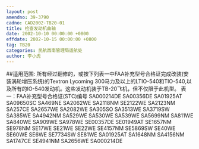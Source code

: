 ```yaml
---
layout: post
amendno: 39-3790
cadno: CAD2002-TB20-01
title: 检查发动机曲轴
date: 2002-10-10 00:00:00 +0800
effdate: 2002-10-15 00:00:00 +0800
tag: TB20
categories: 民航西南管理局适航处
author: 李小虎
---
```


##适用范围:
所有经过翻修的，或按下列表一中FAA补充型号合格证完成改装(安装涡轮增压系统)的Textron Lycoming 300马力及以上的LTIO-540和TIO-540,以及所有的IO-540发动机。这些发动机装于TB-20飞机，但不仅限于此机型。 表一：FAA补充型号合格证(STC)编号 SA000214DE SA00356DE SA01925AT SA09650SC SA469NE SA2062WE SA2118NM SE2122WE SA2123NM SA257CE SA2657WE SA2082WE SA305SO SA3513WE SA3719SW SA385WE SA4942NM SA529WE SA530WE SA539WE SA5699NM SA811WE SA840WE SA909WE SA978WE SE00357DE SE01949AT SE1657NM
SE978NM  SE17WE  SE21WE  SE22WE
SE4157NM  SE5869SW  SE40WE  SE60WE
SE6WE  SE7734SW  SE81WE  SA01925AT
SA1648NM  SA4156NM  SA1747CE  SE4941NM
SA2656WE  SA000214DE

